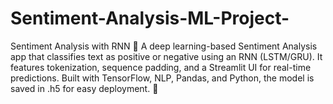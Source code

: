 # Sentiment-Analysis-ML-Project-
Sentiment Analysis with RNN 🚀 A deep learning-based Sentiment Analysis app that classifies text as positive or negative using an RNN (LSTM/GRU). It features tokenization, sequence padding, and a Streamlit UI for real-time predictions. Built with TensorFlow, NLP, Pandas, and Python, the model is saved in .h5 for easy deployment. 🚀
